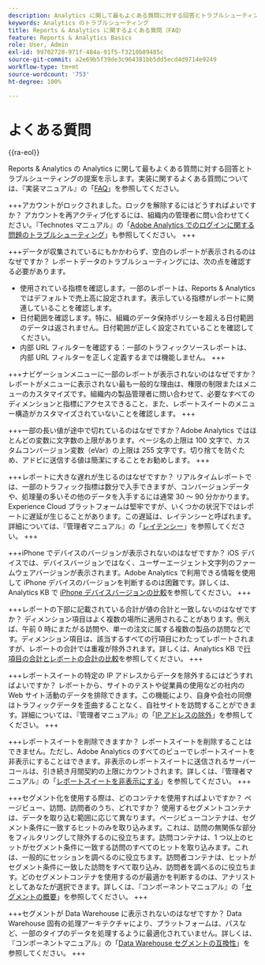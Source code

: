 ```yaml
---
description: Analytics に関して最もよくある質問に対する回答とトラブルシューティングの提案を示します。
keywords: Analytics のトラブルシューティング
title: Reports & Analytics に関するよくある質問（FAQ）
feature: Reports & Analytics Basics
role: User, Admin
exl-id: 99702728-971f-484a-91f5-f3210b89485c
source-git-commit: a2e69b5f39de3c964381bb5dd5ecd4d9714e9249
workflow-type: tm+mt
source-wordcount: '753'
ht-degree: 100%

---
```


# よくある質問

{{ra-eol}}

Reports &amp; Analytics の Analytics に関して最もよくある質問に対する回答とトラブルシューティングの提案を示します。実装に関するよくある質問については、『実装マニュアル』の「[FAQ](/help/implement/faq.md)」を参照してください。

+++アカウントがロックされました。ロックを解除するにはどうすればよいですか？
アカウントを再アクティブ化するには、組織内の管理者に問い合わせてください。『Technotes マニュアル』の「[Adobe Analytics でのログインに関する問題のトラブルシューティング](/help/technotes/troubleshoot-login.md)」も参照してください。
+++

+++データが収集されているにもかかわらず、空白のレポートが表示されるのはなぜですか？
レポートデータのトラブルシューティングには、次の点を確認する必要があります。

* 使用されている指標を確認します。一部のレポートは、Reports &amp; Analytics ではデフォルトで売上高に設定されます。表示している指標がレポートに関連していることを確認します。
* 日付範囲を確認します。特に、組織のデータ保持ポリシーを超える日付範囲のデータは返されません。日付範囲が正しく設定されていることを確認してください。
* 内部 URL フィルターを確認する：一部のトラフィックソースレポートは、内部 URL フィルターを正しく定義するまでは機能しません。
+++

+++ナビゲーションメニューに一部のレポートが表示されないのはなぜですか？
レポートがメニューに表示されない最も一般的な理由は、権限の制限またはメニューのカスタマイズです。組織内の製品管理者に問い合わせて、必要なすべてのディメンションと指標にアクセスできること、また、レポートスイートのメニュー構造がカスタマイズされていないことを確認します。
+++

+++一部の長い値が途中で切れているのはなぜですか？Adobe Analytics ではほとんどの変数に文字数の上限があります。ページ名の上限は 100 文字で、カスタムコンバージョン変数（eVar）の上限は 255 文字です。切り捨てを防ぐため、アドビに送信する値は簡潔にすることをお勧めします。
+++

+++レポートに大きな遅れが生じるのはなぜですか？
リアルタイムレポートでは、一部のトラフィック指標は数分で入手できますが、コンバージョンデータや、処理量の多いその他のデータを入手するには通常 30 ～ 90 分かかります。Experience Cloud プラットフォームは堅牢ですが、いくつかの状況下ではレポートに遅延が生じることがあります。この遅延は、レイテンシーと呼ばれます。詳細については、『管理者マニュアル』の「[レイテンシー](/help/technotes/latency.md)」を参照してください。
+++

+++iPhone でデバイスのバージョンが表示されないのはなぜですか？
iOS デバイスでは、デバイスバージョンではなく、ユーザーエージェント文字列のファームウェアバージョンが表示されます。Adobe Analytics で利用できる情報を使用して iPhone デバイスのバージョンを判断するのは困難です。詳しくは、Analytics KB で [iPhone デバイスバージョンの比較](https://helpx.adobe.com/jp/analytics/kb/comparing-iphone-device-versions.html)を参照してください。
+++

+++レポートの下部に記載されている合計が値の合計と一致しないのはなぜですか？
ディメンション項目はよく複数の場所に適用されることがあります。例えば、午前 0 時にまたがる訪問や、単一の注文に属する複数の製品の訪問などです。ディメンション項目は、該当するすべての行項目にわたってレポートされますが、レポートの合計では重複が除外されます。詳しくは、Analytics KB で[行項目の合計とレポートの合計の比較](https://helpx.adobe.com/jp/analytics/kb/sum-line-items-different-from-total.html)を参照してください。
+++

+++レポートスイートの特定の IP アドレスからデータを除外するにはどうすればよいですか？
レポートから、サイトのテストや従業員の使用などの社内の Web サイト活動のデータを排除できます。この機能により、自身や会社の同僚はトラフィックデータを歪曲することなく、自社サイトを訪問することができます。詳細については、『管理者マニュアル』の「[IP アドレスの除外](/help/admin/admin/exclude-ip.md)」を参照してください。
+++

+++レポートスイートを削除できますか？
レポートスイートを削除することはできません。ただし、Adobe Analytics のすべてのビューでレポートスイートを非表示にすることはできます。非表示のレポートスイートに送信されるサーバーコールは、引き続き月間契約の上限にカウントされます。詳しくは、『管理者マニュアル』の「[レポートスイートを非表示にする](/help/admin/admin/company/c-hide-report-suites.md)」を参照してください。
+++

+++セグメント化を使用する際は、どのコンテナを使用すればよいですか？ ページビュー、訪問、訪問者のうち、どれですか？
使用するセグメントコンテナは、データを取り込む範囲に応じて異なります。ページビューコンテナは、セグメント条件に一致するヒットのみを取り込みます。これは、訪問の無関係な部分をフィルタリングして除外するのに役立ちます。訪問コンテナは、1 つ以上のヒットがセグメント条件に一致する訪問のすべてのヒットを取り込みます。これは、一般的にセッションを調べるのに役立ちます。訪問者コンテナは、ヒットがセグメント条件に一致した訪問をすべて取り込み、訪問者を調べるのに役立ちます。どのセグメントコンテナを使用するのが最適かを判断するのは、アナリストとしてあなたが選択できます。詳しくは、『コンポーネントマニュアル』の「[セグメントの概要](/help/components/segmentation/seg-overview.md)」を参照してください。
+++

+++セグメントが Data Warehouse に表示されないのはなぜですか？
Data Warehouse 固有の処理アーキテクチャにより、プラットフォームは、パスなど、一部のタイプのデータを処理するように最適化されていません。詳しくは、『コンポーネントマニュアル』の「[Data Warehouse セグメントの互換性](/help/components/segmentation/seg-reference/seg-compatibility.md)」を参照してください。
+++
